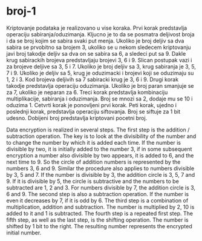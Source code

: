# broj-1
Kriptovanje podataka je realizovano u vise koraka.
Prvi korak predstavlja operaciju sabiranja/oduzimanja. Kljucno je to da se posmatra deljivost broja i da se broj kojim se sabira svaki put menja. Ukoliko je broj deljiv sa dva sabira se prvobitno sa brojem 3, ukoliko se u nekom sledecem kriptovanju javi broj takodje deljiv sa dva on se sabira sa 6, a sledeci put sa 9. Dakle krug sabirackih brojeva predstavljaju brojevi 3, 6 i 9. Slican postupak vazi i za brojeve deljive sa 3, 5 i 7. Ukoliko je broj deljiv sa 3, krug sabiranja je 3, 5, 7 i 9. Ukoliko je deljiv sa 5, krug je oduzimacki i brojevi koji se oduzimaju su  1, 2 i 3. Kod brojeva deljivih sa 7 sabiracki krug je 3, 6 i 9.
Drugi korak takodje predstavlja operaciju oduzimanja. Ukoliko je broj paran smanjuje se za 7, ukoliko je neparan za 6.
Treci korak predstavlja kombinaciju multiplikacije, sabiranja i oduzimanja. Broj se mnozi sa 2, dodaje mu se 10 i oduzima 1.
Cetvrti korak je ponovljeni prvi korak.
Peti korak, ujedno i poslednji korak, predstavlja operaciju siftovanja. Broj se siftuje za 1 bit udesno. 
Dobijeni broj predstavlja kriptovani pocetni broj.

Data encryption is realized in several steps.
The first step is the addition / subtraction operation. The key is to look at the divisibility of the number and to change the number by which it is added each time. If the number is divisible by two, it is initially added to the number 3, if in some subsequent encryption a number also divisible by two appears, it is added to 6, and the next time to 9. So the circle of addition numbers is represented by the numbers 3, 6 and 9. Similar the procedure also applies to numbers divisible by 3, 5 and 7. If the number is divisible by 3, the addition circle is 3, 5, 7 and 9. If it is divisible by 5, the circle is subtractive and the numbers to be subtracted are 1, 2 and 3. For numbers divisible by 7, the addition circle is 3, 6 and 9.
The second step is also a subtraction operation. If the number is even it decreases by 7, if it is odd by 6.
The third step is a combination of multiplication, addition and subtraction. The number is multiplied by 2, 10 is added to it and 1 is subtracted.
The fourth step is a repeated first step.
The fifth step, as well as the last step, is the shifting operation. The number is shifted by 1 bit to the right.
The resulting number represents the encrypted initial number.
